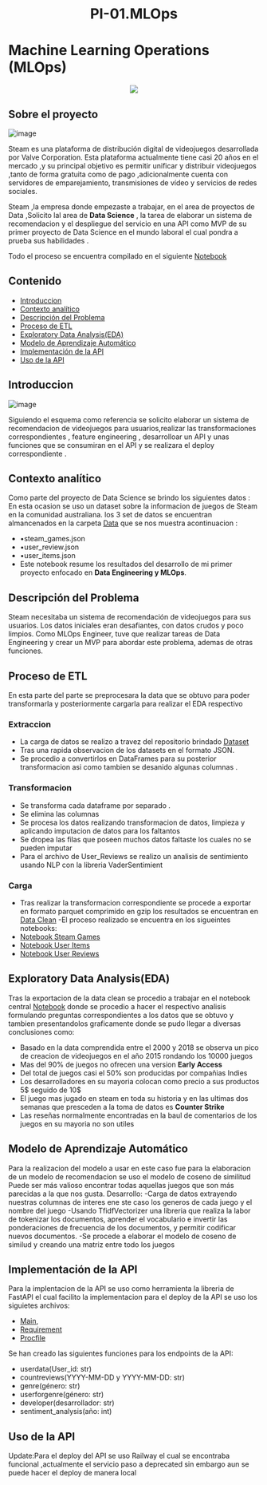 <h1 align=center> PI-01.MLOps </h1>

# **Machine Learning Operations (MLOps)**

<p align="center">
  <img src="https://github.com/AlisterVento/PI-01.MLOps/assets/129628866/728b3afa-25a2-442a-82a9-93b3d62d23e7"/>
</p>

## **Sobre el proyecto**

![image](https://github.com/AlisterVento/PI-01.MLOps/assets/129628866/9c65a280-dc60-486b-bbd2-f27a2c9e7532)

Steam es una plataforma de distribución digital de videojuegos desarrollada por Valve Corporation.
Esta plataforma actualmente tiene casi 20 años en el mercado ,y su principal objetivo es permitir unificar y distribuir videojuegos ,tanto de forma gratuita como de pago
,adicionalmente cuenta con servidores de emparejamiento, transmisiones de vídeo y servicios de redes sociales.

Steam ,la empresa donde empezaste a trabajar, en el area de proyectos de Data ,Solicito lal area de **Data Science** ,
la tarea de elaborar un sistema de recomendacion y el despliegue del servicio en una API como  MVP de su primer proyecto de Data Science  en el mundo laboral el cual pondra a prueba sus habilidades .


Todo el proceso se encuentra compilado en el siguiente [Notebook](/Proyecto%20MLOps.ipynb)

## Contenido

- [Introduccion](#Introduccion)
- [Contexto analítico](#Contexto-analítico)
- [Descripción del Problema](#Descripción-del-Problema)
- [Proceso de ETL](#Proceso-de-ETL)
- [Exploratory Data Analysis(EDA)](#Exploratory-Data-Analysis(EDA))
- [Modelo de Aprendizaje Automático](#modelo-de-aprendizaje-automático)
- [Implementación de la API](#implementación-de-la-api)
- [Uso de la API](#Uso-de-la-API)


## **Introduccion**
![image](https://github.com/AlisterVento/PI-01.MLOps/assets/129628866/35a1d882-8a1f-4e05-9a48-e809d40ae928)

Siguiendo el esquema como referencia se solicito elaborar un sistema de recomendacion de videojuegos para usuarios,realizar las transformaciones correspondientes , feature engineering ,
desarrolloar un API y unas funciones que se consumiran en el API y se realizara el deploy correspondiente .

## Contexto analítico 
Como parte del proyecto de Data Science se brindo los siguientes datos :
En esta ocasion se uso un dataset sobre la informacion de juegos de Steam en la comunidad australiana.
los 3 set de datos se encuentran almancenados en la carpeta [Data](/Data/) que se nos muestra acontinuacion :
- •steam_games.json
- •user_review.json
- •user_items.json
- Este notebook resume los resultados del desarrollo de mi primer proyecto enfocado en **Data Engineering y MLOps**.

## **Descripción del Problema**
Steam necesitaba un sistema de recomendación de videojuegos para sus usuarios. Los datos iniciales eran desafiantes, con datos crudos y poco limpios. Como MLOps Engineer, tuve que realizar tareas de Data Engineering y crear un MVP para abordar este problema, ademas de otras funciones.

## Proceso de ETL
En esta parte del parte se preprocesara la data que se obtuvo para poder transformarla y posteriormente cargarla para realizar el EDA respectivo
### Extraccion
- La carga de datos se realizo a travez del repositorio brindado [Dataset](https://drive.google.com/drive/folders/1HqBG2-sUkz_R3h1dZU5F2uAzpRn7BSpj)
- Tras una rapida observacion de los datasets en el formato JSON.
- Se procedio a convertirlos en DataFrames para su posterior transformacion asi como tambien se desanido algunas columnas .
### Transformacion
- Se transforma cada dataframe por separado .
- Se elimina las columnas 
- Se procesa los datos realizando transformacion de datos, limpieza y aplicando imputacion de datos para los faltantos
- Se dropea las filas que poseen muchos datos faltaste los cuales no se pueden imputar
- Para el archivo de User_Reviews se realizo un analisis de sentimiento usando NLP con la libreria  VaderSentimient 
### Carga
- Tras realizar la transformacion correspondiente se procede a exportar en formato parquet comprimido en gzip
  los resultados se encuentran en [Data Clean](/Data_Clean/)
-El proceso realizado se encuentra en los sigueintes notebooks:
- [Notebook Steam Games](/steam_games%20Analisis.ipynb)
- [Notebook User Items](/user_items%20Analisis.ipynb)
- [Notebook User Reviews](/user_reviews%20Analisis.ipynb)
## Exploratory Data Analysis(EDA)
Tras la exportacion de la data clean se procedio a trabajar en el notebook central [Notebook](/Proyecto%20MLOps.ipynb) donde se procedio a hacer el respectivo analisis formulando preguntas correspondientes a los datos que se obtuvo y tambien presentandolos graficamente 
donde se pudo llegar a diversas conclusiones como:
- Basado en la data comprendida entre el 2000 y 2018 se observa un pico de creacion de videojuegos en el año 2015 rondando los 10000 juegos
- Mas del 90% de juegos no ofrecen una version **Early Access**
- Del total de juegos casi el 50% son producidas por compañias Indies
- Los desarrolladores en su mayoria colocan como precio a sus productos 5$ seguido de 10$
- El juego mas jugado en steam en toda su historia y en las ultimas dos semanas que presceden a la toma de datos es **Counter Strike**
- Las reseñas normalmente encontradas en la baul de comentarios de los juegos en su mayoria no son utiles
## Modelo de Aprendizaje Automático
Para la realizacion del modelo a usar en este caso fue para la elaboracion de un modelo de recomendacion se uso el modelo de coseno de similitud 
Puede ser más valioso encontrar todas aquellas juegos que son más parecidas a la que nos gusta.
Desarrollo:
-Carga de datos extrayendo nuestras columnas de interes ene ste caso los generos de cada juego y el nombre del juego
-Usando TfidfVectorizer una libreria que realiza la labor de tokenizar los documentos, aprender el vocabulario e invertir las ponderaciones de frecuencia de los documentos, y permitir codificar nuevos documentos.
-Se procede a elaborar el modelo de coseno de similud y creando una matriz entre todo los juegos 

## Implementación de la API
Para la implentacion de la API se uso como herramienta la libreria de FastAPI el cual facilito la implementacion para el deploy de la API se uso los siguietes archivos:
- [Main](/main.py),
- [Requirement](/requirements.txt)
- [Procfile](/Procfile.txt)
  
Se han creado las siguientes funciones para los endpoints de la API:
- userdata(User_id: str)
- countreviews(YYYY-MM-DD y YYYY-MM-DD: str)
- genre(género: str)
- userforgenre(género: str)
- developer(desarrollador: str)
- sentiment_analysis(año: int)

## Uso de la API
Update:Para el deploy del API se uso Railway el cual se encontraba funcional ,actualmente el servicio paso a deprecated sin embargo aun se puede hacer el deploy de manera local





